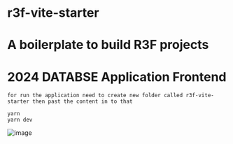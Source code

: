 # r3f-vite-starter
# A boilerplate to build R3F projects
# 2024 DATABSE Application Frontend
```
for run the application need to create new folder called r3f-vite-starter then past the content in to that
```
```
yarn
yarn dev
```


![image](https://user-images.githubusercontent.com/6551176/221732091-23ee52cb-4150-42fa-b998-43628d7a6b0d.png)
